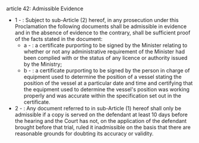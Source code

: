 article 42: Admissible Evidence

<ul>
			<li>1 - : Subject to sub-Article (2) hereof, in any prosecution under this Proclamation the following documents shall be admissible in evidence and in the absence of evidence to the contrary, shall be sufficient proof of the facts stated in the document:<ul>
						<li>a - : a certificate purporting to be signed by the Minister relating to whether or not any administrative requirement of the Minister had been complied with or the status of any licence or authority issued by the Ministry;<ul>
						</ul></li>						<li>b - : a certificate purporting to be signed by the person in charge of equipment used to determine the position of a vessel stating the position of the vessel at a particular date and time and certifying that the equipment used to determine the vessel&#39;s position was working properly and was accurate within the specification set out in the certificate.<ul>
						</ul></li>			</ul></li>			<li>2 - : Any document referred to in sub-Article (1) hereof shall only be admissible if a copy is served on the defendant at least 10 days before the hearing and the Court has not, on the application of the defendant brought before that trial, ruled it inadmissible on the basis that there are reasonable grounds for doubting its accuracy or validity.<ul>
			</ul></li></ul>